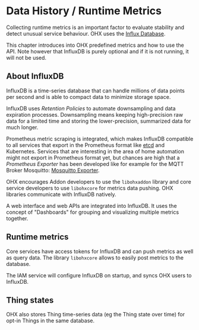 # Data History / Runtime Metrics

Collecting runtime metrics is an important factor to evaluate stability and detect unusual service behaviour.
OHX uses the [Influx Database](https://www.influxdata.com/).

This chapter introduces into OHX predefined metrics and how to use the API.
Note however that InfluxDB is purely optional and if it is not running, it will not be used.

## About InfluxDB

InfluxDB is a time-series database that can handle millions of data points per second and is able to compact data to minimize storage space.

InfluxDB uses *Retention Policies* to automate downsampling and data expiration processes.
Downsampling means keeping high-precision raw data for a limited time and storing the lower-precision, summarized data for much longer.

Prometheus metric scraping is integrated, which makes InfluxDB compatible to all services that export in the Prometheus format like [etcd](https://github.com/coreos/etcd/blob/master/Documentation/metrics.md) and Kubernetes.
Services that are interesting in the area of home automation might not export in Prometheus format yet, but chances are high that a *Prometheus Exporter* has been developed like for example for the MQTT Broker Mosquitto: [Mosquitto Exporter](https://github.com/sapcc/mosquitto-exporter).

OHX encourages Addon developers to use the `libohxaddon` library and core service developers to use `libohxcore` for metrics data pushing.
OHX libraries communicate with InfluxDB natively.

A web interface and web APIs are integrated into InfluxDB.
It uses the concept of "Dashboards" for grouping and visualizing multiple metrics together.

## Runtime metrics

Core services have access tokens for InfluxDB and can push metrics as well as query data.
The library `libohxcore` allows to easily post metrics to the database.

The IAM service will configure InfluxDB on startup, and syncs OHX users to InfluxDB.

## Thing states
 
OHX also stores Thing time-series data (eg the Thing state over time) for opt-in Things in the same database.
